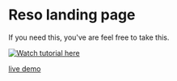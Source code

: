 # Reso landing page

If you need this, you've are feel free to take this.

[![Watch tutorial here](https://i.ibb.co/ryTb2x3/Screenshot-at-Jan-02-09-26-20.png)](https://youtu.be/sUKptmUVIBM)

[live demo](https://phenomenal-alfajores-c780f5.netlify.app/)
